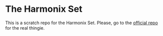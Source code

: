 # The Harmonix Set

This is a scratch repo for the Harmonix Set. Please, go to the [official repo](https://github.com/urinieto/harmonixset) for the real thingie.
